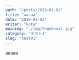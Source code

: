 ```yaml
---
path: "/posts/2019-01-02"
title: "aaaaa"
date: "2019-01-02"
writer: "kota"
mainimg: "./img/thumbnail.jpg"
category: "テスト1"
slug: "test01"
---
```

aaaaa